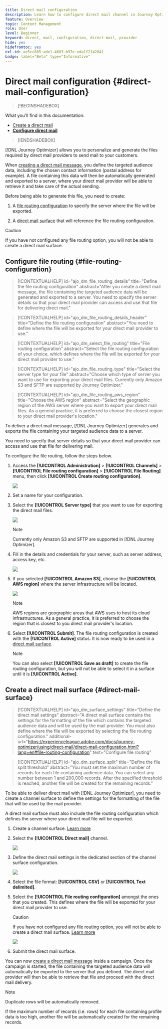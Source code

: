```yaml
---
title: Direct mail configuration
description: Learn how to configure direct mail channel in Journey Optimizer
feature: Overview
topic: Content Management
role: User
level: Beginner
keyword: direct, mail, configuration, direct-mail, provider
hide: yes
hidefromtoc: yes
exl-id: ae5cc885-ade1-4683-b97e-eda1f2142041
badge: label="Beta" type="Informative"
---
```

# Direct mail configuration {#direct-mail-configuration}

>[!BEGINSHADEBOX]

What you'll find in this documentation:

* [Create a direct mail](create-direct-mail.md)
* **[Configure direct mail](direct-mail-configuration.md)**

>[!ENDSHADEBOX]

[!DNL Journey Optimizer] allows you to personalize and generate the files required by direct mail providers to send mail to your customers.

When [creating a direct mail message](../direct-mail/create-direct-mail.md), you define the targeted audience data, including the chosen contact information (postal address for example). A file containing this data will then be automatically generated and exported to a server, where your direct mail provider will be able to retrieve it and take care of the actual sending.

Before being able to generate this file, you need to create:

1. A [file routing configuration](#file-routing-configuration) to specify the server where the file will be exported.

1. A [direct mail surface](#direct-mail-surface) that will reference the file routing configuration.

>[!CAUTION]
>
>If you have not configured any file routing option, you will not be able to create a direct mail surface.

## Configure file routing {#file-routing-configuration}

>[!CONTEXTUALHELP]
>id="ajo_dm_file_routing_details"
>title="Define the file routing configuration"
>abstract="After you create a direct mail message, the file containing the targeted audience data will be generated and exported to a server. You need to specify the server details so that your direct mail provider can access and use that file for delivering direct mail."

<!--
>additional-url="https://experienceleague.adobe.com/docs/journey-optimizer/using/direct-mail/create-direct-mail.html" text="Create a direct mail message"-->

>[!CONTEXTUALHELP]
>id="ajo_dm_file_routing_details_header"
>title="Define the file routing configuration"
>abstract="You need to define where the file will be exported for your direct mail provider to use."

>[!CONTEXTUALHELP]
>id="ajo_dm_select_file_routing"
>title="File routing configuration"
>abstract="Select the file routing configuration of your choice, which defines where the file will be exported for your direct mail provider to use."

>[!CONTEXTUALHELP]
>id="ajo_dm_file_routing_type"
>title="Select the server type for your file"
>abstract="Choose which type of server you want to use for exporting your direct mail files. Currently only Amazon S3 and SFTP are supported by Journey Optimizer."

>[!CONTEXTUALHELP]
>id="ajo_dm_file_routing_aws_region"
>title="Choose the AWS region"
>abstract="Select the geographic region of the AWS server where you want to export your direct mail files. As a general practice, it is preferred to choose the closest region to your direct mail provider's location."

To deliver a direct mail message, [!DNL Journey Optimizer] generates and exports the file containing your targeted audience data to a server.

You need to specify that server details so that your direct mail provider can access and use that file for delivering mail.

To configure the file routing, follow the steps below.

1. Access the **[!UICONTROL Administration]** > **[!UICONTROL Channels]** > **[!UICONTROL File routing configuration]** > **[!UICONTROL File Routing]** menu, then click **[!UICONTROL Create routing configuration]**.

    ![](assets/file-routing-config-button.png)

1. Set a name for your configuration.

1. Select the **[!UICONTROL Server type]** that you want to use for exporting the direct mail files.

    ![](assets/file-routing-config-type.png)

    >[!NOTE]
    >
    >Currently only Amazon S3 and SFTP are supported in [!DNL Journey Optimizer].

1. Fill in the details and credentials for your server, such as server address, access key, etc.

    ![](assets/file-routing-config-sftp-details.png)

1. If you selected **[!UICONTROL Amazon S3]**, choose the **[!UICONTROL AWS region]** where the server infrastructure will be located.

    ![](assets/file-routing-config-aws-region.png)

    >[!NOTE]
    >
    >AWS regions are geographic areas that AWS uses to host its cloud infrastructures. As a general practice, it is preferred to choose the region that is closest to you direct mail provider's location.

1. Select **[!UICONTROL Submit]**. The file routing configuration is created with the **[!UICONTROL Active]** status. It is now ready to be used in a [direct mail surface](#direct-mail-surface).

    >[!NOTE]
    >
    >You can also select **[!UICONTROL Save as draft]** to create the file routing configuration, but you will not be able to select it in a surface until it is **[!UICONTROL Active]**.

## Create a direct mail surface {#direct-mail-surface}

>[!CONTEXTUALHELP]
>id="ajo_dm_surface_settings"
>title="Define the direct mail settings"
>abstract="A direct mail surface contains the settings for the formatting of the file which contains the targeted audience data and will be used by the mail provider. You must also define where the file will be exported by selecting the file routing configuration."
>additional-url="https://experienceleague.adobe.com/docs/journey-optimizer/using/direct-mail/direct-mail-configuration.html?lang=en#file-routing-configuration" text="Configure file routing"

<!--
>[!CONTEXTUALHELP]
>id="ajo_dm_surface_sort"
>title="Define the sort order"
>abstract="If you select this option, the sort will be by profile ID, ascending or descending. If you unselect it, the sorting configuration defined when creating the direct mail message within a journey or a campaign."-->

>[!CONTEXTUALHELP]
>id="ajo_dm_surface_split"
>title="Define the file split threshold"
>abstract="You must set the maximum number of records for each file containing audience data. You can select any number between 1 and 200,000 records. After the specified threshold is reached, another file will be created for the remaining records."

To be able to deliver direct mail with [!DNL Journey Optimizer], you need to create a channel surface to define the settings for the formatting of the file that will be used by the mail provider.

A direct mail surface must also include the file routing configuration which defines the server where your direct mail file will be exported.

1. Create a channel surface. [Learn more](../configuration/channel-surfaces.md)

1. Select the **[!UICONTROL Direct mail]** channel.

    ![](assets/surface-direct-mail-channel.png)

1. Define the direct mail settings in the dedicated section of the channel surface configuration.

    ![](assets/surface-direct-mail-settings.png)

    <!--![](assets/surface-direct-mail-settings-with-insertion.png)-->

1. Select the file format: **[!UICONTROL CSV]** or **[!UICONTROL Text delimited]**.

1. Select the **[!UICONTROL File routing configuration]** amongst the ones that you created. This defines where the file will be exported for your direct mail provider to use.

    >[!CAUTION]
    >
    >If you have not configured any file routing option, you will not be able to create a direct mail surface. [Learn more](#file-routing-configuration)

    ![](assets/surface-direct-mail-file-routing.png)

    <!--![](assets/surface-direct-mail-file-routing-with-insertion.png)-->

1. Submit the direct mail surface.

You can now [create a direct mail message](../direct-mail/create-direct-mail.md) inside a campaign. Once the campaign is started, the file containing the targeted audience data will automatically be exported to the server that you defined. The direct mail provider will then be able to retrieve that file and proceed with the direct mail delivery.

>[!NOTE]
>
>Duplicate rows will be automatically removed.
>
>If the maximum number of records (i.e. rows) for each file containing profile data is too high, another file will be automatically created for the remaining records.

<!--
    In the **[!UICONTROL Insertion]** section, you can choose to automatically remove duplicate rows.

    Define the maximum number of records (i.e. rows) for each file containing profile data. After the specified threshold is reached, another file will be created for the remaining records.

    ![](assets/surface-direct-mail-split.png)

    For example, if there are 100,000 records in the file and the threshold limit is set to 60,000, the records will be split into two files. The first file will contain 60,000 rows, and the second file will contain the remaining 40,000 rows.

    >[!NOTE]
    >
    >NOTE You can set any number between 1 and 200,000 records, meaning each file must contain at least 1 row and no more than 200,000 rows.

-->
